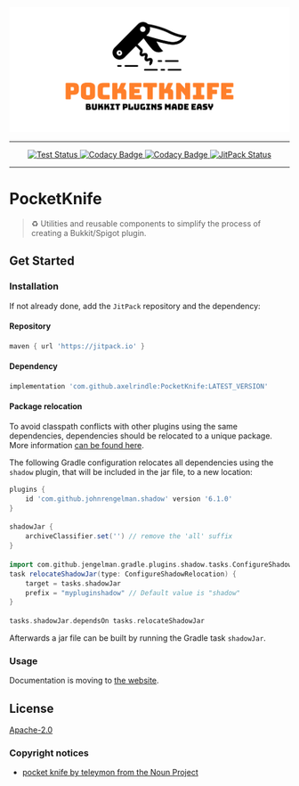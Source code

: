 ![Logo](https://raw.githubusercontent.com/axelrindle/PocketKnife/master/logo.svg)

----

<p align="center">
  <a href="https://github.com/axelrindle/PocketKnife">
    <img src="https://github.com/axelrindle/PocketKnife/workflows/Test/badge.svg" alt="Test Status">
  </a>
  <a href="https://www.codacy.com/app/axelrindle/PocketKnife?utm_source=github.com&utm_medium=referral&utm_content=axelrindle/PocketKnife&utm_campaign=Badge_Grade">
    <img src="https://api.codacy.com/project/badge/Grade/44f2287392d3482c86bf467223f2e88a" alt="Codacy Badge">
  </a>
  <a href="https://www.codacy.com/app/axelrindle/PocketKnife?utm_source=github.com&utm_medium=referral&utm_content=axelrindle/PocketKnife&utm_campaign=Badge_Coverage">
    <img src="https://api.codacy.com/project/badge/Coverage/44f2287392d3482c86bf467223f2e88a" alt="Codacy Badge">
  </a>
  <a href="https://jitpack.io/#axelrindle/PocketKnife">
    <img src="https://jitpack.io/v/axelrindle/PocketKnife.svg" alt="JitPack Status">
  </a>
</p>

----

# PocketKnife

> :recycle: Utilities and reusable components to simplify the process of creating a Bukkit/Spigot plugin.

## Get Started

### Installation

If not already done, add the `JitPack` repository and the dependency:

#### Repository

```gradle
maven { url 'https://jitpack.io' }
```

#### Dependency

```gradle
implementation 'com.github.axelrindle:PocketKnife:LATEST_VERSION'
```

#### Package relocation

To avoid classpath conflicts with other plugins using the same dependencies, dependencies should be relocated to a unique package. More information [can be found here](https://imperceptiblethoughts.com/shadow/configuration/relocation/).

The following Gradle configuration relocates all dependencies using the `shadow` plugin, that will be included in the jar file, to a new location:

```groovy
plugins {
    id 'com.github.johnrengelman.shadow' version '6.1.0'
}

shadowJar {
    archiveClassifier.set('') // remove the 'all' suffix
}

import com.github.jengelman.gradle.plugins.shadow.tasks.ConfigureShadowRelocation
task relocateShadowJar(type: ConfigureShadowRelocation) {
    target = tasks.shadowJar
    prefix = "mypluginshadow" // Default value is "shadow"
}

tasks.shadowJar.dependsOn tasks.relocateShadowJar
```

Afterwards a jar file can be built by running the Gradle task `shadowJar`.

### Usage

Documentation is moving to [the website](https://axelrindle.github.io/PocketKnife/).

## License

[Apache-2.0](LICENSE)

### Copyright notices

- [pocket knife by teleymon from the Noun Project](https://thenounproject.com/icon/923802/)
